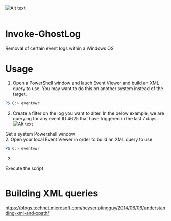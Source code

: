 ![Alt text](https://github.com/WiredPulse/Invoke-GhostLog/blob/master/Images/Header.png?raw=true "Optional Title")<br>
<br>

# Invoke-GhostLog
Removal of certain event logs within a Windows OS

# Usage <br>
1. Open a PowerShell window and lauch Event Viewer and build an XML query to use. You may want to do this on another system instead of the target.
```powershell
PS C:> eventvwr
```
2. Create a filter on the log you want to alter. In the below example, we are querying for any event ID 4625 that have triggered in the last 7 days.
![Alt text](https://github.com/WiredPulse/Invoke-GhostLog/blob/master/Images/eventvwr.png?raw=true "Optional Title")

Get a system Powershell window <br>
2. Open your local Event Viewer in order to build an XML query to use
```powershell
PS C:> eventvwr
```
3. 

Execute the script <br>
```powershell

```

# Building XML queries
https://blogs.technet.microsoft.com/heyscriptingguy/2014/06/06/understanding-xml-and-xpath/


